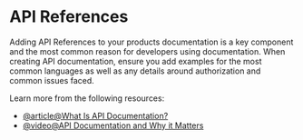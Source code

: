 # API References

Adding API References to your products documentation is a key component and the most common reason for developers using documentation. When creating API documentation, ensure you add examples for the most common languages as well as any details around authorization and common issues faced.

Learn more from the following resources:

- [@article@What Is API Documentation?](https://blog.hubspot.com/website/api-documentation)
- [@video@API Documentation and Why it Matters](https://www.youtube.com/watch?v=39Tt1IkLiQQ)